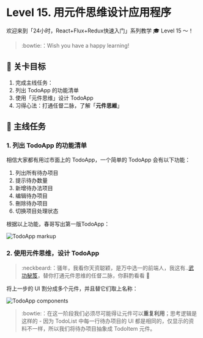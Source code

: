 # Level 15. 用元件思维设计应用程序

欢迎来到「24小时，React+Flux+Redux快速入门」系列教学 :mortar_board: Level 15 ～！
> :bowtie:：Wish you have a happy learning!


## :checkered_flag: 关卡目标

1. 完成主线任务：
  1. 列出 TodoApp 的功能清单
  2. 使用「元件思维」设计 TodoApp
2. 习得心法：打通任督二脉，了解「**元件思維**」


## :triangular_flag_on_post: 主线任务

### 1. 列出 TodoApp 的功能清单

相信大家都有用过市面上的 TodoApp，一个简单的 TodoApp 会有以下功能：

1. 列出所有待办项目
2. 提示待办数量
3. 新增待办法项目
4. 编辑待办项目
5. 刪除待办项目
6. 切换项目处理状态

根据以上功能，春哥写出第一版TodoApp：

![TodoApp markup](http://ojwkz03vq.bkt.clouddn.com/todo-all.png)

### 2. 使用元件思维，设计 TodoApp

> :neckbeard:：骚年，我看你天资聪颖，是万中选一的前端人，我这有..[武功秘笈](http://www.kongyixueyuan.com)，替你打通元件思维的任督二脉，你斟酌看看 :lollipop:

将上一步的 UI 割分成多个元件，并且替它们取上名称：

![TodoApp components](http://ojwkz03vq.bkt.clouddn.com/todo-list-names.png)

> :bowtie:：在这一阶段我们必须尽可能得让元件可以**重复利用**；思考逻辑是这样的 - 因为 TodoList 中每一行待办项目的 UI 都是相同的，仅显示的资料不一样，所以我们将待办项目抽象成 TodoItem 元件。
